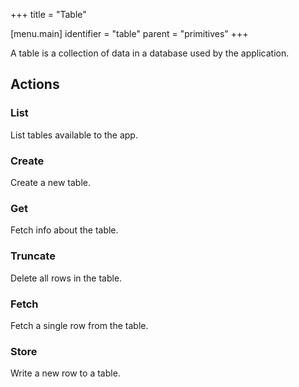 +++
title = "Table"

[menu.main]
identifier = "table"
parent = "primitives"
+++

A table is a collection of data in a database used by the application.

## Actions

### List

List tables available to the app.

### Create

Create a new table.

### Get

Fetch info about the table.

### Truncate

Delete all rows in the table.

### Fetch

Fetch a single row from the table.

### Store

Write a new row to a table.


